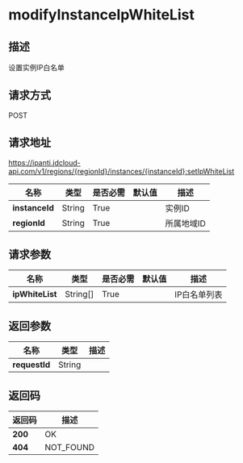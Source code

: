 # modifyInstanceIpWhiteList


## 描述
设置实例IP白名单

## 请求方式
POST

## 请求地址
https://ipanti.jdcloud-api.com/v1/regions/{regionId}/instances/{instanceId}:setIpWhiteList

|名称|类型|是否必需|默认值|描述|
|---|---|---|---|---|
|**instanceId**|String|True||实例ID|
|**regionId**|String|True||所属地域ID|

## 请求参数
|名称|类型|是否必需|默认值|描述|
|---|---|---|---|---|
|**ipWhiteList**|String[]|True||IP白名单列表|


## 返回参数
|名称|类型|描述|
|---|---|---|
|**requestId**|String||



## 返回码
|返回码|描述|
|---|---|
|**200**|OK|
|**404**|NOT_FOUND|

